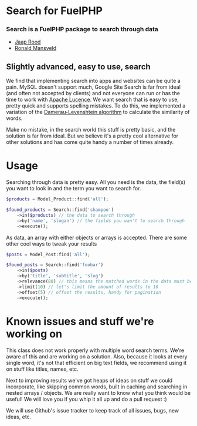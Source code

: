# Search for FuelPHP
### Search is a FuelPHP package to search through data

* [Jaap Rood](http://www.jaaprood.nl)
* [Ronald Mansveld](https://twitter.com/RomoLovesYou)

## Slightly advanced, easy to use, search
We find that implementing search into apps and websites can be quite a pain. MySQL doesn't support much, Google Site Search is far from ideal (and often not accepted by clients) and not everyone can run or has the time to work with [Apache Lucence](http://lucence.apache.org). We want search that is easy to use, pretty quick and supports spelling mistakes. To do this, we implemented a variation of the [Damerau-Levenshtein algorithm](http://en.wikipedia.org/wiki/Damerau%E2%80%93Levenshtein_distance) to calculate the similarity of words.

Make no mistake, in the search world this stuff is pretty basic, and the solution is far from ideal. But we believe it's a pretty cool alternative for other solutions and has come quite handy a number of times already.

# Usage

Searching through data is pretty easy. All you need is the data, the field(s) you want to look in and the term you want to search for.

```php
$products = Model_Product::find('all');

$found_products = Search::find('shampoo')
	->in($products) // the data to search through
	->by('name', 'slogan') // the fields you wan't to search through
	->execute();
```

As data, an array with either objects or arrays is accepted. There are some other cool ways to tweak your results

```php
$posts = Model_Post:find('all');

$found_posts = Search::find('foobar')
	->in($posts)
	->by('title', 'subtitle', 'slug')
	->relevance(80) // this means the matched words in the data must be about 80% the same
	->limit(10)	// let's limit the amount of results to 10
	->offset(5) // offset the results, handy for pagination
	->execute();

```

# Known issues and stuff we're working on
This class does not work properly with multiple word search terms. We're aware of this and are working on a solution. Also, because it looks at every single word, it's not that efficient on big text fields, we recommend using it on stuff like titles, names, etc.

Next to improving results we've got heaps of ideas on stuff we could incorporate, like skipping common words, built in caching and searching in nested arrays / objects. We are really want to know what you think would be useful! We will love you if you whip it all up and do a pull request :)

We will use Github's issue tracker to keep track of all issues,	bugs, new ideas, etc. 